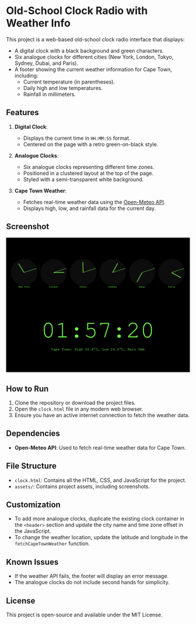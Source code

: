 # Old-School Clock Radio with Weather Info

This project is a web-based old-school clock radio interface that displays:

- A digital clock with a black background and green characters.
- Six analogue clocks for different cities (New York, London, Tokyo, Sydney, Dubai, and Paris).
- A footer showing the current weather information for Cape Town, including:
  - Current temperature (in parentheses).
  - Daily high and low temperatures.
  - Rainfall in millimeters.

## Features

1. **Digital Clock**:
   - Displays the current time in `HH:MM:SS` format.
   - Centered on the page with a retro green-on-black style.

2. **Analogue Clocks**:
   - Six analogue clocks representing different time zones.
   - Positioned in a clustered layout at the top of the page.
   - Styled with a semi-transparent white background.

3. **Cape Town Weather**:
   - Fetches real-time weather data using the [Open-Meteo API](https://open-meteo.com/).
   - Displays high, low, and rainfall data for the current day.

## Screenshot

![Project Screenshot](assets/Screenshot%202025-04-10%20at%2001.57.21.png)

## How to Run

1. Clone the repository or download the project files.
2. Open the `clock.html` file in any modern web browser.
3. Ensure you have an active internet connection to fetch the weather data.

## Dependencies

- **Open-Meteo API**: Used to fetch real-time weather data for Cape Town.

## File Structure

- `clock.html`: Contains all the HTML, CSS, and JavaScript for the project.
- `assets/`: Contains project assets, including screenshots.

## Customization

- To add more analogue clocks, duplicate the existing clock container in the `<header>` section and update the city name and time zone offset in the JavaScript.
- To change the weather location, update the latitude and longitude in the `fetchCapeTownWeather` function.

## Known Issues

- If the weather API fails, the footer will display an error message.
- The analogue clocks do not include second hands for simplicity.

## License

This project is open-source and available under the MIT License.